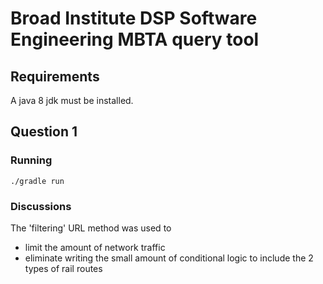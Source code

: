 # Broad Institute DSP Software Engineering MBTA query tool
## Requirements
A java 8 jdk must be installed.
## Question 1 
### Running
```
./gradle run
```
### Discussions

The 'filtering' URL method was used to
* limit the amount of network traffic
* eliminate writing the small amount of conditional logic to include the 2 types of rail routes

